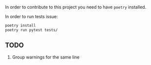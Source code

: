 In order to contribute to this project you need to have `poetry` installed.

In order to run tests issue:

```bash
poetry install
poetry run pytest tests/
```

## TODO

1. Group warnings for the same line

